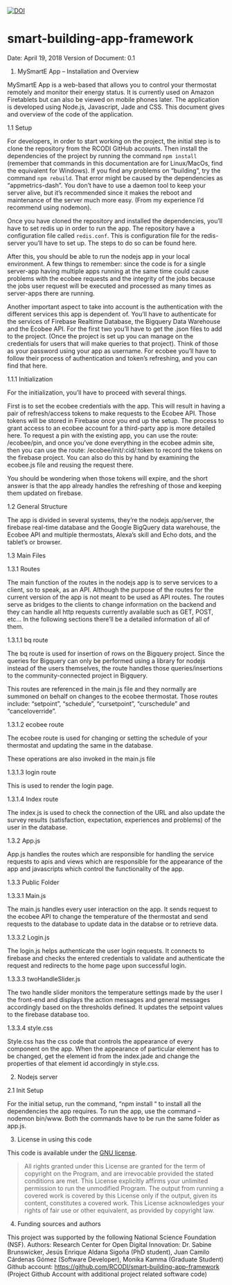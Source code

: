 [![DOI](https://zenodo.org/badge/174619126.svg)](https://zenodo.org/badge/latestdoi/174619126)

# smart-building-app-framework

Date: April 19, 2018
Version of Document: 0.1 

1. MySmartE App – Installation and Overview

MySmartE App is a web-based that allows you to control your thermostat remotely and monitor their energy status. It is currently used on Amazon Firetablets but can also be viewed on mobile phones later. The application is developed using Node.js, Javascript, Jade and CSS. This document gives and overview of the code of the application.

1.1 Setup

For developers, in order to start working on the project, the initial step is to clone the repository from the RCODI GitHub accounts. Then install the dependencies of the project by running the command `npm install` (remember that commands in this documentation are for Linux/MacOs, find the equivalent for Windows). If you find any problems on “building”, try the command `npm rebuild`. That error might be caused by the dependencies as “appmetrics-dash”. You don’t have to use a daemon tool to keep your server alive, but it’s recommended since it makes the reboot and maintenance of the server much more easy. (From my experience I’d recommend using nodemon). 

Once you have cloned the repository and installed the dependencies, you’ll have to set redis up in order to run the app. The repository have a configuration file called `redis.conf`. This is configuration file for the redis-server you’ll have to set up. The steps to do so can be found here.

After this, you should be able to run the nodejs app in your local environment. A few things to remember: since the code is for a single server-app having multiple apps running at the same time could cause problems with the ecobee requests and the integrity of the jobs because the jobs user request will be executed and processed as many times as server-apps there are running. 

Another important aspect to take into account is the authentication with the different services this app is dependent of. You’ll have to authenticate for the services of Firebase Realtime Database, the Bigquery Data Warehouse and the Ecobee API. For the first two you’ll have to get the .json files to add to the project. (Once the project is set up you can manage on the credentials for users that will make queries to that project). Think of those as your password using your app as username. For ecobee you’ll have to follow their process of authentication and token’s refreshing, and you can find that here.

1.1.1 Initialization

For the initialization, you’ll have to proceed with several things. 

First is to set the ecobee credentials with the app. This will result in having a pair of refresh/access tokens to make requests to the Ecobee API. Those tokens will be stored in Firebase once you end up the setup. The process to grant access to an ecobee account for a third-party app is more detailed here. To request a pin with the existing app, you can use the route: /ecobee/pin, and once you’ve done everything in the ecobee admin site, then you can use the route: /ecobee/init/:cid/:token to record the tokens on the firebase project. You can also do this by hand by examining the ecobee.js file and reusing the request there. 

You should be wondering when those tokens will expire, and the short answer is that the app already handles the refreshing of those and keeping them updated on firebase. 


1.2 General Structure

The app is divided in several systems, they’re the nodejs app/server, the firebase real-time database and the Google BigQuery data warehouse, the Ecobee API and multiple thermostats, Alexa’s skill and Echo dots, and the tablet’s or browser.

1.3 Main Files

1.3.1 Routes

The main function of the routes in the nodejs app is to serve services to a client, so to speak, as an API. Although the purpose of the routes for the current version of the app is not meant to be used as API routes. The routes serve as bridges to the clients to change information on the backend and they can handle all http requests currently available such as GET, POST, etc... In the following sections there’ll be a detailed information of all of them.

1.3.1.1 bq route

The bq route is used for insertion of rows on the Bigquery project. Since the queries for Bigquery can only be performed using a library for nodejs instead of the users themselves, the route handles those queries/insertions to the community-connected project in Bigquery.

This routes are referenced in the main.js file and they normally are summoned on behalf on changes to the ecobee thermostat. Those routes include: “setpoint”, “schedule”, “cursetpoint”, “curschedule” and “canceloverride”. 

1.3.1.2 ecobee route

The ecobee route is used for changing or setting the schedule of your thermostat and updating the same in the database.

These operations are also invoked in the main.js file

1.3.1.3 login route

This is used to render the login page.

1.3.1.4 Index route

The index.js is used to check the connection of the URL and also update the survey results (satisfaction, expectation, experiences and problems) of the user in the database.

1.3.2 App.js 

App.js handles the routes which are responsible for handling the service requests to apis and views which are responsible for the appearance of the app and javascripts which control the functionality of the app.

1.3.3 Public Folder

1.3.3.1 Main.js

The main.js handles every user interaction on the app. It sends request to the ecobee API to change the temperature of the thermostat and send requests to the database to update data in the databse or to retrieve data.

1.3.3.2 Login.js

The login.js helps authenticate the user login requests. It connects to firebase and checks the entered credentials to validate and authenticate the request and redirects to the home page upon successful login.

1.3.3.3 twoHandleSlider.js

The two handle slider monitors the temperature settings made by the user I the front-end and displays the action messages and general messages accordingly based on the thresholds defined.
It updates the setpoint values to the firebase database too.

1.3.3.4 style.css

Style.css has the css code that controls the appearance of every component on the app. When the appearance of particular element has to be changed, get the element id from the index.jade and change the properties of that element id accordingly in style.css.

2. Nodejs server

2.1 Init Setup

For the initial setup, run the command, “npm install “ to install all the dependencies the app requires. To run the app, use the command – nodemon bin/www.
Both the commands have to be run the same folder as app.js.

3. License in using this code

This code is available under the [GNU license](https://www.gnu.org/licenses/gpl-3.0.en.html).
> All rights granted under this License are granted for the term of copyright on the Program, and are irrevocable provided the stated conditions are met. This License explicitly affirms your unlimited permission to run the unmodified Program. The output from running a covered work is covered by this License only if the output, given its content, constitutes a covered work. This License acknowledges your rights of fair use or other equivalent, as provided by copyright law.

4. Funding sources and authors

This project was supported by the following National Science Foundation (NSF). 
Authors: Research Center for Open Digital Innovation: Dr. Sabine Brunswicker, Jesús Enrique Aldana Sigoña (PhD student), Juan Camilo Cárdenas Gómez (Software Developer), Monika Kamma (Graduate Student)
Github account: https://github.com/RCODI/smart-building-app-framework (Project Github Account with additional project related software code)
